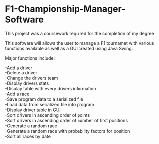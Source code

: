 # F1-Championship-Manager-Software
This project was a coursework required for the completion of my degree

This software will allows the user to manage a F1 tournamet with various functions available as well as a GUI created using Java Swing.

Major functions include: <br />

-Add a driver  <br />
-Delete a driver  <br />
-Change the drivers team  <br />
-Display drivers stats  <br />
-Display table with every drivers information  <br />
-Add a race  <br />
-Save program data to a serialized file  <br />
-Load data from serialized file into program  <br />
-Display driver table in GUI  <br />
-Sort drivers in ascending order of points  <br />
-Sort drivers in ascending order of number of first positions  <br />
-Generate a random race  <br />
-Generate a random race with probability factors for position  <br />
-Sort all races by date  <br />
